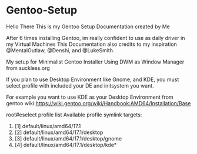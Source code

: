 # Gentoo-Setup
Hello There 
This is my Gentoo Setup Documentation created by Me

After 6 times installing Gentoo, im really confident to use as daily driver in my Virtual Machines
This Documentation also credits to my inspiration @MentalOutlaw, @Denshi, and @LukeSmith.

My setup for Minimalist Gentoo Installer Using DWM as Window Manager from suckless.org

If you plan to use Desktop Environment like Gnome, and KDE, you must select profile with included your DE and initsystem you want. 

For example you want to use KDE as your Desktop Environment from gentoo wiki:https://wiki.gentoo.org/wiki/Handbook:AMD64/Installation/Base

root#eselect profile list
Available profile symlink targets:
1.  [1]   default/linux/amd64/17.1 
2.  [2]   default/linux/amd64/17.1/desktop
3.  [3]   default/linux/amd64/17.1/desktop/gnome
4.  [4]   default/linux/amd64/17.1/desktop/kde*
